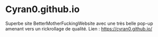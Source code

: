 # Cyran0.github.io
Superbe site BetterMotherFuckingWebsite avec une très belle pop-up amenant vers un rickrollage de qualité.
Lien : https://cyran0.github.io/
